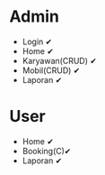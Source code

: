 # Admin
  - Login ✔
  - Home ✔
  - Karyawan(CRUD) ✔
  - Mobil(CRUD) ✔
  - Laporan ✔
  
# User
  - Home ✔
  - Booking(C)✔
  - Laporan ✔